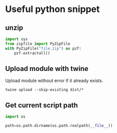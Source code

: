 # Useful python snippet

## unzip

```python
import sys
from zipfile import PyZipFile
with PyZipFile("file.zip") as pzf:
    pzf.extractall()
```

## Upload module with twine

Upload module without error if it already exists.

`twine upload --skip-existing dist/*` 

## Get current script path

```python
import os

path=os.path.dirname(os.path.realpath(__file__))
```